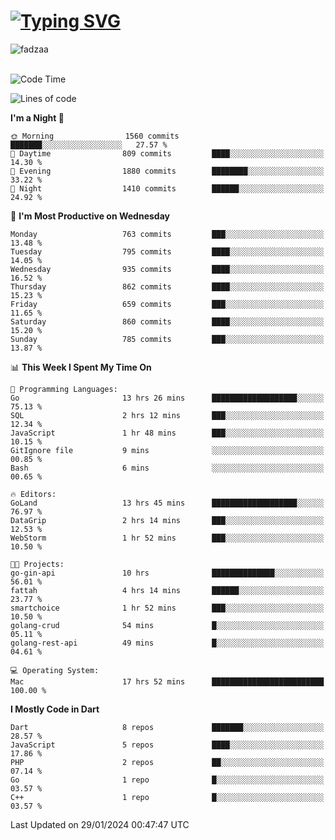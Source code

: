 
<h1 align="left"><a href="https://git.io/typing-svg"><img src="https://readme-typing-svg.demolab.com?font=Fira+Code&pause=1000&color=F7F7F7&random=false&width=600&lines=Hi+%F0%9F%91%8B%2C+I'm+Fattah+Anggit+Al+Dzakwan;Junior+Software+Developer+from+SMK+Raden+Umar+Said" alt="Typing SVG" /></a></h1>


<div align="left" display="flex"> 
  <img src="https://komarev.com/ghpvc/?username=fadzaa&label=Profile%20views&color=0e75b6&style=flat" alt="fadzaa" /> 
</div>

<br/>

<!--START_SECTION:waka-->
![Code Time](http://img.shields.io/badge/Code%20Time-303%20hrs%208%20mins-blue)

![Lines of code](https://img.shields.io/badge/From%20Hello%20World%20I%27ve%20Written-930.3%20thousand%20lines%20of%20code-blue)

**I'm a Night 🦉** 

```text
🌞 Morning                1560 commits        ███████░░░░░░░░░░░░░░░░░░   27.57 % 
🌆 Daytime                809 commits         ████░░░░░░░░░░░░░░░░░░░░░   14.30 % 
🌃 Evening                1880 commits        ████████░░░░░░░░░░░░░░░░░   33.22 % 
🌙 Night                  1410 commits        ██████░░░░░░░░░░░░░░░░░░░   24.92 % 
```
📅 **I'm Most Productive on Wednesday** 

```text
Monday                   763 commits         ███░░░░░░░░░░░░░░░░░░░░░░   13.48 % 
Tuesday                  795 commits         ████░░░░░░░░░░░░░░░░░░░░░   14.05 % 
Wednesday                935 commits         ████░░░░░░░░░░░░░░░░░░░░░   16.52 % 
Thursday                 862 commits         ████░░░░░░░░░░░░░░░░░░░░░   15.23 % 
Friday                   659 commits         ███░░░░░░░░░░░░░░░░░░░░░░   11.65 % 
Saturday                 860 commits         ████░░░░░░░░░░░░░░░░░░░░░   15.20 % 
Sunday                   785 commits         ███░░░░░░░░░░░░░░░░░░░░░░   13.87 % 
```


📊 **This Week I Spent My Time On** 

```text
💬 Programming Languages: 
Go                       13 hrs 26 mins      ███████████████████░░░░░░   75.13 % 
SQL                      2 hrs 12 mins       ███░░░░░░░░░░░░░░░░░░░░░░   12.34 % 
JavaScript               1 hr 48 mins        ███░░░░░░░░░░░░░░░░░░░░░░   10.15 % 
GitIgnore file           9 mins              ░░░░░░░░░░░░░░░░░░░░░░░░░   00.85 % 
Bash                     6 mins              ░░░░░░░░░░░░░░░░░░░░░░░░░   00.65 % 

🔥 Editors: 
GoLand                   13 hrs 45 mins      ███████████████████░░░░░░   76.97 % 
DataGrip                 2 hrs 14 mins       ███░░░░░░░░░░░░░░░░░░░░░░   12.53 % 
WebStorm                 1 hr 52 mins        ███░░░░░░░░░░░░░░░░░░░░░░   10.50 % 

🐱‍💻 Projects: 
go-gin-api               10 hrs              ██████████████░░░░░░░░░░░   56.01 % 
fattah                   4 hrs 14 mins       ██████░░░░░░░░░░░░░░░░░░░   23.77 % 
smartchoice              1 hr 52 mins        ███░░░░░░░░░░░░░░░░░░░░░░   10.50 % 
golang-crud              54 mins             █░░░░░░░░░░░░░░░░░░░░░░░░   05.11 % 
golang-rest-api          49 mins             █░░░░░░░░░░░░░░░░░░░░░░░░   04.61 % 

💻 Operating System: 
Mac                      17 hrs 52 mins      █████████████████████████   100.00 % 
```

**I Mostly Code in Dart** 

```text
Dart                     8 repos             ███████░░░░░░░░░░░░░░░░░░   28.57 % 
JavaScript               5 repos             ████░░░░░░░░░░░░░░░░░░░░░   17.86 % 
PHP                      2 repos             ██░░░░░░░░░░░░░░░░░░░░░░░   07.14 % 
Go                       1 repo              █░░░░░░░░░░░░░░░░░░░░░░░░   03.57 % 
C++                      1 repo              █░░░░░░░░░░░░░░░░░░░░░░░░   03.57 % 
```




 Last Updated on 29/01/2024 00:47:47 UTC
<!--END_SECTION:waka-->
